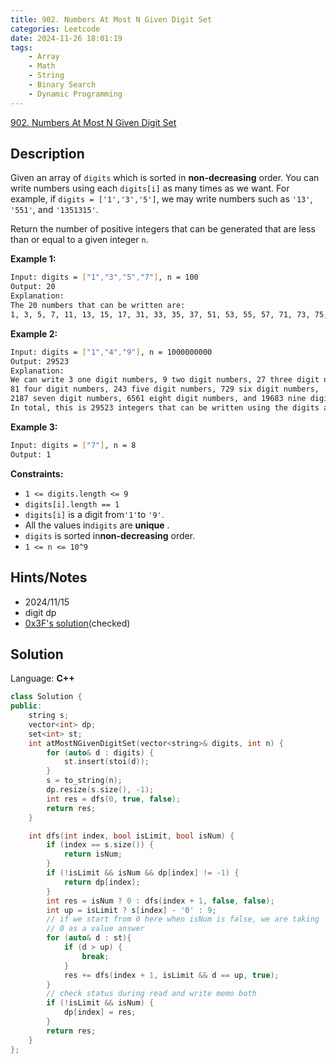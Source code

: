 ```yaml
---
title: 902. Numbers At Most N Given Digit Set
categories: Leetcode
date: 2024-11-26 18:01:19
tags:
    - Array
    - Math
    - String
    - Binary Search
    - Dynamic Programming
---
```


[902. Numbers At Most N Given Digit Set](https://leetcode.com/problems/numbers-at-most-n-given-digit-set/description/)

## Description

Given an array of `digits` which is sorted in **non-decreasing**  order. You can write numbers using each `digits[i]` as many times as we want. For example, if `digits = ['1','3','5']`, we may write numbers such as `'13'`, `'551'`, and `'1351315'`.

Return the number of positive integers that can be generated that are less than or equal to a given integer `n`.

**Example 1:**

```bash
Input: digits = ["1","3","5","7"], n = 100
Output: 20
Explanation:
The 20 numbers that can be written are:
1, 3, 5, 7, 11, 13, 15, 17, 31, 33, 35, 37, 51, 53, 55, 57, 71, 73, 75, 77.
```

**Example 2:**

```bash
Input: digits = ["1","4","9"], n = 1000000000
Output: 29523
Explanation:
We can write 3 one digit numbers, 9 two digit numbers, 27 three digit numbers,
81 four digit numbers, 243 five digit numbers, 729 six digit numbers,
2187 seven digit numbers, 6561 eight digit numbers, and 19683 nine digit numbers.
In total, this is 29523 integers that can be written using the digits array.
```

**Example 3:**

```bash
Input: digits = ["7"], n = 8
Output: 1
```

**Constraints:**

- `1 <= digits.length <= 9`
- `digits[i].length == 1`
- `digits[i]` is a digit from`'1'`to `'9'`.
- All the values in`digits` are **unique** .
- `digits` is sorted in**non-decreasing**  order.
- `1 <= n <= 10^9`

## Hints/Notes

- 2024/11/15
- digit dp
- [0x3F's solution](https://leetcode.cn/problems/numbers-at-most-n-given-digit-set/solutions/1900101/shu-wei-dp-tong-yong-mo-ban-xiang-xi-zhu-e5dg/)(checked)

## Solution

Language: **C++**

```C++
class Solution {
public:
    string s;
    vector<int> dp;
    set<int> st;
    int atMostNGivenDigitSet(vector<string>& digits, int n) {
        for (auto& d : digits) {
            st.insert(stoi(d));
        }
        s = to_string(n);
        dp.resize(s.size(), -1);
        int res = dfs(0, true, false);
        return res;
    }

    int dfs(int index, bool isLimit, bool isNum) {
        if (index == s.size()) {
            return isNum;
        }
        if (!isLimit && isNum && dp[index] != -1) {
            return dp[index];
        }
        int res = isNum ? 0 : dfs(index + 1, false, false);
        int up = isLimit ? s[index] - '0' : 9;
        // if we start from 0 here when isNum is false, we are taking
        // 0 as a value answer
        for (auto& d : st){
            if (d > up) {
                break;
            }
            res += dfs(index + 1, isLimit && d == up, true);
        }
        // check status during read and write memo both
        if (!isLimit && isNum) {
            dp[index] = res;
        }
        return res;
    }
};
```
